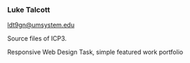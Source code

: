 ### Luke Talcott
ldt9gn@umsystem.edu

Source files of ICP3. 

Responsive Web Design Task, simple featured work portfolio